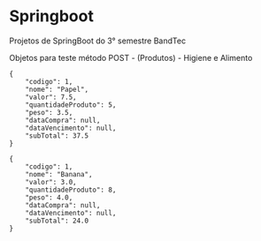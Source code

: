 # Springboot
Projetos de SpringBoot do 3° semestre BandTec

Objetos para teste método POST - (Produtos) - Higiene e Alimento

    {
        "codigo": 1,
        "nome": "Papel",
        "valor": 7.5,
        "quantidadeProduto": 5,
        "peso": 3.5,
        "dataCompra": null,
        "dataVencimento": null,
        "subTotal": 37.5
    }

    {
        "codigo": 1,
        "nome": "Banana",
        "valor": 3.0,
        "quantidadeProduto": 8,
        "peso": 4.0,
        "dataCompra": null,
        "dataVencimento": null,
        "subTotal": 24.0
    }